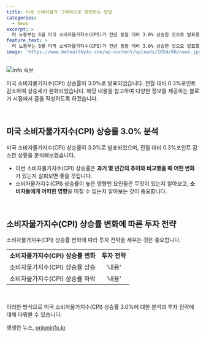 ```yaml
---
title: 미국 소비자물가 그래픽으로 확인하는 방법
categories:
  - News
excerpt: >
  미 노동부는 6월 미국 소비자물가지수(CPI)가 전년 동월 대비 3.0% 상승한 것으로 발표했다. 이는 전월 대비 0.3%포인트 감소한 수치로, 상승세가 완화되었다. 이로 인해 경제 상황에 대한 관심이 높아지고, 소비자들의 구매력에 영향을 줄 것으로 보인다.
feature_text: >
  미 노동부는 6월 미국 소비자물가지수(CPI)가 전년 동월 대비 3.0% 상승한 것으로 발표했다. 이는 전월 대비 0.3%포인트 감소한 수치로, 상승세가 완화되었다. 이로 인해 경제 상황에 대한 관심이 높아지고, 소비자들의 구매력에 영향을 줄 것으로 보인다.
image: 'https://www.behealthy4u.com/wp-content/uploads/2024/06/news.jpg'
---
```


<p><img src="https://www.behealthy4u.com/wp-content/uploads/2024/06/news.jpg" alt="info 속보" /></p>

<p>미국 소비자물가지수(CPI) 상승률이 3.0%로 발표되었습니다. 전월 대비 0.3%포인트 감소하여 상승세가 완화되었습니다. 해당 내용을 참고하여 다양한 정보를 제공하는 블로거 시점에서 글을 작성하도록 하겠습니다.</p>

<p data-ke-size="size16">&nbsp;</p>

<h2 data-ke-size="size26">미국 소비자물가지수(CPI) 상승률 3.0% 분석</h2>

<p>미국 소비자물가지수(CPI) 상승률이 3.0%로 발표되었으며, 전월 대비 0.3%포인트 감소한 상황을 분석해보겠습니다.</p>

<ul>
<li>이번 소비자물가지수(CPI) 상승률은 <b>과거 몇 년간의 추이와 비교했을 때 어떤 변화</b>가 있는지 살펴보면 좋을 것입니다.</li>
<li>소비자물가지수(CPI) 상승률이 높은 영향인 요인들은 무엇이 있는지 알아보고, <b>소비자들에게 어떠한 영향</b>을 미칠 수 있는지 알아보는 것이 중요합니다.</li>
</ul>

<p data-ke-size="size16">&nbsp;</p>

<h2 data-ke-size="size26">소비자물가지수(CPI) 상승률 변화에 따른 투자 전략</h2>

<p>소비자물가지수(CPI) 상승률 변화에 따라 투자 전략을 세우는 것은 중요합니다.</p>

<table>
<tbody>
<tr>
<td style="text-align: center; height: 17px;"><b>소비자물가지수(CPI) 상승률 변화</b></td>
<td style="text-align: center; height: 17px;"><b>투자 전략</b></td>
</tr>
<tr>
<td style="text-align: center; height: 17px;">소비자물가지수(CPI) 상승률 상승</td>
<td style="text-align: center; height: 17px;">'내용'</td>
</tr>
<tr>
<td style="text-align: center; height: 17px;">소비자물가지수(CPI) 상승률 하락</td>
<td style="text-align: center; height: 17px;">'내용'</td>
</tr>
</tbody>
</table>

<p data-ke-size="size16">&nbsp;</p>

<p>이러한 방식으로 미국 소비자물가지수(CPI) 상승률 3.0%에 대한 분석과 투자 전략에 대해 다뤄볼 수 있습니다.</p>
생생한 뉴스, <a href="https://onioninfo.kr" rel="dofollow">onioninfo.kr</a>



